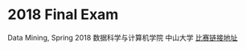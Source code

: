 # 2018 Final Exam
Data Mining, Spring 2018
数据科学与计算机学院
中山大学
[比赛链接地址](https://www.kaggle.com/c/datamining2018-final-exam)